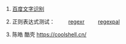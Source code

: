 1. [百度文字识别](https://cloud.baidu.com/product/ocr/general)

2. 正则表达式测试：
  &emsp;&emsp;  [regexr](http://regexr.com/)
  &emsp;&emsp;  [regexpal](http://www.regexpal.com/)


3. 陈皓 酷壳 https://coolshell.cn/

&nbsp;
